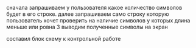 сначала запрашиваем у пользователя какое количество символов будет в его строке.
далее запрашиваем само строку которую пользователь хочет проверить на наличие символов у которых длина меньше или ровна 3
выводим полученные символы на экран

составил блок схему к контрольной работе